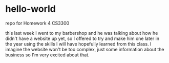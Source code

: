 # hello-world
repo for Homework 4 CS3300

this last week I went to my barbershop and he was talking about how he didn't have a website up yet, so I offered to try and make him one later in the year using the skills I will have hopefully learned from this class. I imagine the website won't be too complex, just some information about the business so I'm very excited about that.
